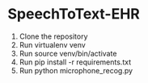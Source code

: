 # SpeechToText-EHR

1. Clone the repository
2. Run virtualenv venv
3. Run source venv/bin/activate
4. Run pip install -r requirements.txt
5. Run python microphone_recog.py
